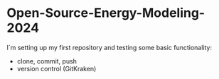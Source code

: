 # Open-Source-Energy-Modeling-2024
I´m setting up my first repository and testing some basic functionality:
- clone, commit, push
- version control (GitKraken)
